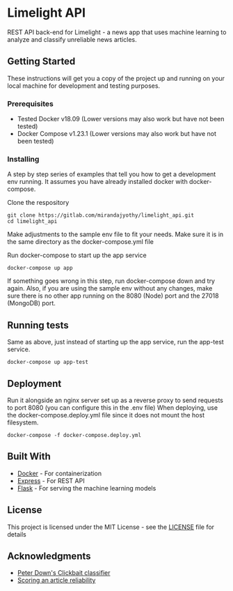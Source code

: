 # Limelight API

REST API back-end for Limelight - a news app that uses machine learning to analyze and classify unreliable news articles.

## Getting Started

These instructions will get you a copy of the project up and running on your local machine for development and testing purposes. 

### Prerequisites

- Tested Docker v18.09 (Lower versions may also work but have not been tested)
- Docker Compose v1.23.1 (Lower versions may also work but have not been tested)

### Installing

A step by step series of examples that tell you how to get a development env running. It assumes you have already installed docker with docker-compose.

Clone the respository

```
git clone https://gitlab.com/mirandajyothy/limelight_api.git
cd limelight_api
```

Make adjustments to the sample env file to fit your needs. Make sure it is in the same directory as the docker-compose.yml file

Run docker-compose to start up the app service

```
docker-compose up app
```

If something goes wrong in this step, run docker-compose down and try again. Also, if you are using the sample env without any changes, make sure there is no other app running on the 8080 (Node) port and the 27018 (MongoDB) port.

## Running tests

Same as above, just instead of starting up the app service, run the app-test service.

```
docker-compose up app-test
```

## Deployment

Run it alongside an nginx server set up as a reverse proxy to send requests to port 8080 (you can configure this in the .env file)
When deploying, use the docker-compose.deploy.yml file since it does not mount the host filesystem.

```
docker-compose -f docker-compose.deploy.yml
```

## Built With

* [Docker](https://www.docker.com/) - For containerization
* [Express](https://expressjs.com/) - For REST API
* [Flask](http://flask.pocoo.org/) - For serving the machine learning models


## License

This project is licensed under the MIT License - see the [LICENSE](LICENSE) file for details

## Acknowledgments

* [Peter Down's Clickbait classifier](https://github.com/peterldowns/clickbait-classifier)
* [Scoring an article reliability](https://medium.com/@malik.boudiaf/scoring-an-article-reliability-9f9a2445c7e8)

